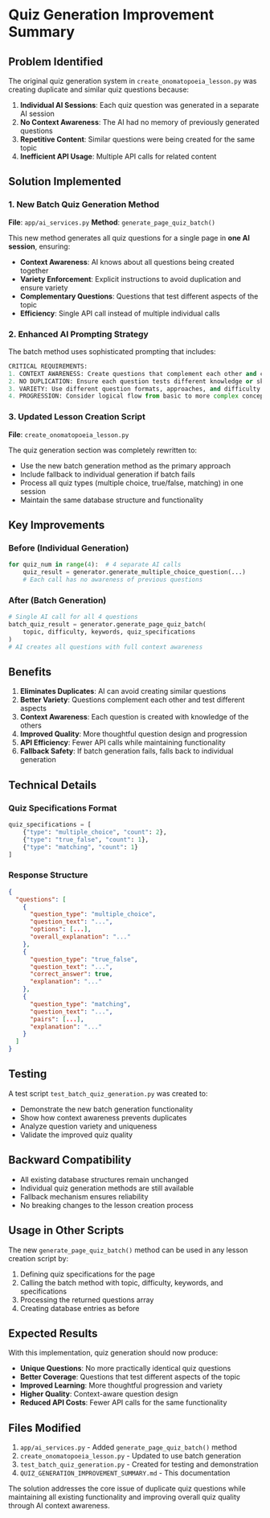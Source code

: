 # Quiz Generation Improvement Summary

## Problem Identified

The original quiz generation system in `create_onomatopoeia_lesson.py` was creating duplicate and similar quiz questions because:

1. **Individual AI Sessions**: Each quiz question was generated in a separate AI session
2. **No Context Awareness**: The AI had no memory of previously generated questions
3. **Repetitive Content**: Similar questions were being created for the same topic
4. **Inefficient API Usage**: Multiple API calls for related content

## Solution Implemented

### 1. New Batch Quiz Generation Method

**File**: `app/ai_services.py`
**Method**: `generate_page_quiz_batch()`

This new method generates all quiz questions for a single page in **one AI session**, ensuring:

- **Context Awareness**: AI knows about all questions being created together
- **Variety Enforcement**: Explicit instructions to avoid duplication and ensure variety
- **Complementary Questions**: Questions that test different aspects of the topic
- **Efficiency**: Single API call instead of multiple individual calls

### 2. Enhanced AI Prompting Strategy

The batch method uses sophisticated prompting that includes:

```python
CRITICAL REQUIREMENTS:
1. CONTEXT AWARENESS: Create questions that complement each other and cover different aspects
2. NO DUPLICATION: Ensure each question tests different knowledge or skills
3. VARIETY: Use different question formats, approaches, and difficulty nuances
4. PROGRESSION: Consider logical flow from basic to more complex concepts
```

### 3. Updated Lesson Creation Script

**File**: `create_onomatopoeia_lesson.py`

The quiz generation section was completely rewritten to:

- Use the new batch generation method as the primary approach
- Include fallback to individual generation if batch fails
- Process all quiz types (multiple choice, true/false, matching) in one session
- Maintain the same database structure and functionality

## Key Improvements

### Before (Individual Generation)
```python
for quiz_num in range(4):  # 4 separate AI calls
    quiz_result = generator.generate_multiple_choice_question(...)
    # Each call has no awareness of previous questions
```

### After (Batch Generation)
```python
# Single AI call for all 4 questions
batch_quiz_result = generator.generate_page_quiz_batch(
    topic, difficulty, keywords, quiz_specifications
)
# AI creates all questions with full context awareness
```

## Benefits

1. **Eliminates Duplicates**: AI can avoid creating similar questions
2. **Better Variety**: Questions complement each other and test different aspects
3. **Context Awareness**: Each question is created with knowledge of the others
4. **Improved Quality**: More thoughtful question design and progression
5. **API Efficiency**: Fewer API calls while maintaining functionality
6. **Fallback Safety**: If batch generation fails, falls back to individual generation

## Technical Details

### Quiz Specifications Format
```python
quiz_specifications = [
    {"type": "multiple_choice", "count": 2},
    {"type": "true_false", "count": 1},
    {"type": "matching", "count": 1}
]
```

### Response Structure
```json
{
  "questions": [
    {
      "question_type": "multiple_choice",
      "question_text": "...",
      "options": [...],
      "overall_explanation": "..."
    },
    {
      "question_type": "true_false",
      "question_text": "...",
      "correct_answer": true,
      "explanation": "..."
    },
    {
      "question_type": "matching",
      "question_text": "...",
      "pairs": [...],
      "explanation": "..."
    }
  ]
}
```

## Testing

A test script `test_batch_quiz_generation.py` was created to:

- Demonstrate the new batch generation functionality
- Show how context awareness prevents duplicates
- Analyze question variety and uniqueness
- Validate the improved quiz quality

## Backward Compatibility

- All existing database structures remain unchanged
- Individual quiz generation methods are still available
- Fallback mechanism ensures reliability
- No breaking changes to the lesson creation process

## Usage in Other Scripts

The new `generate_page_quiz_batch()` method can be used in any lesson creation script by:

1. Defining quiz specifications for the page
2. Calling the batch method with topic, difficulty, keywords, and specifications
3. Processing the returned questions array
4. Creating database entries as before

## Expected Results

With this implementation, quiz generation should now produce:

- **Unique Questions**: No more practically identical quiz questions
- **Better Coverage**: Questions that test different aspects of the topic
- **Improved Learning**: More thoughtful progression and variety
- **Higher Quality**: Context-aware question design
- **Reduced API Costs**: Fewer API calls for the same functionality

## Files Modified

1. `app/ai_services.py` - Added `generate_page_quiz_batch()` method
2. `create_onomatopoeia_lesson.py` - Updated to use batch generation
3. `test_batch_quiz_generation.py` - Created for testing and demonstration
4. `QUIZ_GENERATION_IMPROVEMENT_SUMMARY.md` - This documentation

The solution addresses the core issue of duplicate quiz questions while maintaining all existing functionality and improving overall quiz quality through AI context awareness.
